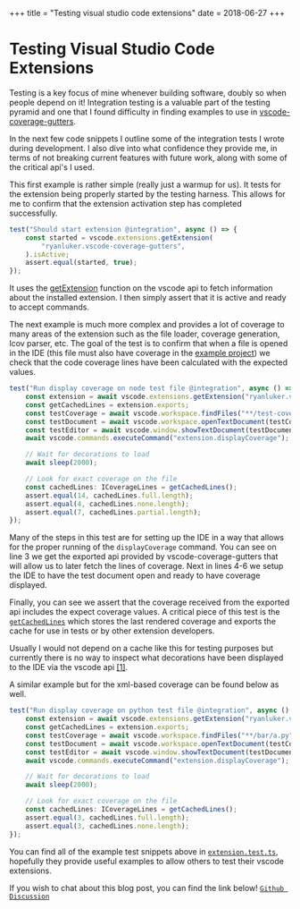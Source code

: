 +++
title = "Testing visual studio code extensions"
date = 2018-06-27
+++

# Testing Visual Studio Code Extensions

Testing is a key focus of mine whenever building software, doubly so when people depend on it! Integration testing is a valuable part of the testing pyramid and one that I found difficulty in finding examples to use in [vscode-coverage-gutters](https://github.com/ryanluker/vscode-coverage-gutters).

In the next few code snippets I outline some of the integration tests I wrote during development. I also dive into what confidence they provide me, in terms of not breaking current features with future work, along with some of the critical api's I used.

This first example is rather simple (really just a warmup for us). It tests for the extension being properly started by the testing harness. This allows for me to confirm that the extension activation step has completed successfully.

```ts
test("Should start extension @integration", async () => {
    const started = vscode.extensions.getExtension(
        "ryanluker.vscode-coverage-gutters",
    ).isActive;
    assert.equal(started, true);
});
```

It uses the [getExtension](https://code.visualstudio.com/docs/extensionAPI/vscode-api#extensions.getExtension) function on the vscode api to fetch information about the installed extension. I then simply assert that it is active and ready to accept commands.

The next example is much more complex and provides a lot of coverage to many areas of the extension such as the file loader, coverage generation, lcov parser, etc. The goal of the test is to confirm that when a file is opened in the IDE (this file must also have coverage in the [example project](https://github.com/ryanluker/vscode-coverage-gutters/tree/master/example/node)) we check that the code coverage lines have been calculated with the expected values.

```ts
test("Run display coverage on node test file @integration", async () => {
    const extension = await vscode.extensions.getExtension("ryanluker.vscode-coverage-gutters");
    const getCachedLines = extension.exports;
    const testCoverage = await vscode.workspace.findFiles("**/test-coverage.js", "**/node_modules/**");
    const testDocument = await vscode.workspace.openTextDocument(testCoverage[0]);
    const testEditor = await vscode.window.showTextDocument(testDocument);
    await vscode.commands.executeCommand("extension.displayCoverage");

    // Wait for decorations to load
    await sleep(2000);

    // Look for exact coverage on the file
    const cachedLines: ICoverageLines = getCachedLines();
    assert.equal(14, cachedLines.full.length);
    assert.equal(4, cachedLines.none.length);
    assert.equal(7, cachedLines.partial.length);
});
```

Many of the steps in this test are for setting up the IDE in a way that allows for the proper running of the `displayCoverage` command. You can see on line 3 we get the exported api provided by vscode-coverage-gutters that will allow us to later fetch the lines of coverage. Next in lines 4-6 we setup the IDE to have the test document open and ready to have coverage displayed.

Finally, you can see we assert that the coverage received from the exported api includes the expect coverage values. A critical piece of this test is the [`getCachedLines`](https://github.com/ryanluker/vscode-coverage-gutters/blob/v2.0.0/src/exportsapi.ts) which stores the last rendered coverage and exports the cache for use in tests or by other extension developers.

Usually I would not depend on a cache like this for testing purposes but currently there is no way to inspect what decorations have been displayed to the IDE via the vscode api [[1]](https://github.com/Microsoft/vscode/issues/48364).

A similar example but for the xml-based coverage can be found below as well.

```ts
test("Run display coverage on python test file @integration", async () => {
    const extension = await vscode.extensions.getExtension("ryanluker.vscode-coverage-gutters");
    const getCachedLines = extension.exports;
    const testCoverage = await vscode.workspace.findFiles("**/bar/a.py", "**/node_modules/**");
    const testDocument = await vscode.workspace.openTextDocument(testCoverage[0]);
    const testEditor = await vscode.window.showTextDocument(testDocument);
    await vscode.commands.executeCommand("extension.displayCoverage");

    // Wait for decorations to load
    await sleep(2000);

    // Look for exact coverage on the file
    const cachedLines: ICoverageLines = getCachedLines();
    assert.equal(3, cachedLines.full.length);
    assert.equal(3, cachedLines.none.length);
});
```

You can find all of the example test snippets above in [`extension.test.ts`](https://github.com/ryanluker/vscode-coverage-gutters/blob/v2.0.0/test/extension.test.ts), hopefully they provide useful examples to allow others to test their vscode extensions.

If you wish to chat about this blog post, you can find the link below!
[`Github Discussion`](https://github.com/ryanluker/luker.dev/discussions/12)